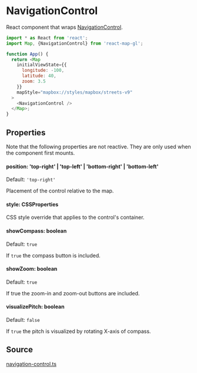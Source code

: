 # NavigationControl

React component that wraps [NavigationControl](https://docs.mapbox.com/mapbox-gl-js/api/markers/#navigationcontrol).

```js
import * as React from 'react';
import Map, {NavigationControl} from 'react-map-gl';

function App() {
  return <Map
    initialViewState={{
      longitude: -100,
      latitude: 40,
      zoom: 3.5
    }}
    mapStyle="mapbox://styles/mapbox/streets-v9"
  >
    <NavigationControl />
  </Map>;
}
```

## Properties

Note that the following properties are not reactive. They are only used when the component first mounts.

#### position: 'top-right' | 'top-left' | 'bottom-right' | 'bottom-left'

Default: `'top-right'`

Placement of the control relative to the map.

#### style: CSSProperties

CSS style override that applies to the control's container.

#### showCompass: boolean

Default: `true`

If `true` the compass button is included.

#### showZoom: boolean

Default: `true`

If true the zoom-in and zoom-out buttons are included.

#### visualizePitch: boolean

Default: `false`

If `true` the pitch is visualized by rotating X-axis of compass.


## Source

[navigation-control.ts](https://github.com/visgl/react-map-gl/tree/7.0-dev/src/components/navigation-control.ts)
